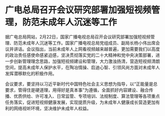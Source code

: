 # 广电总局召开会议研究部署加强短视频管理，防范未成年人沉迷等工作

据广电总局网站，2月22日，国家广播电视总局召开会议研究部署加强短视频管理、防范未成年人沉迷等工作。国家广播电视总局党组成员、副局长杨小伟出席会议并讲话。会议指出，当前未成年人上网看视频越来越普遍，更加需要我们以高度的政治责任感使命感紧迫感，坚决贯彻落实党的二十大精神和党中央决策部署，进一步创新管理理念思路，加强短视频建设和管理，大力激浊扬清，营造短视频清朗空间，提高未成年人保护水平，在陶冶情操、启迪心智、引领风尚方面对未成年人发挥潜移默化的积极作用。

会议要求，要坚持以习近平新时代中国特色社会主义思想为指导，以“正能量是总要求，管得住是硬道理，用得好是真本事”为遵循，全面抓好内容建设、融合传播、优质供给、许可准入、日常监管、专项培训、法规制度、算法管理等各项重点任务落实，促进短视频健康发展，实现提质升级，为未成年人健康成长营造更加有利的网络视听环境，坚决维护未成年人权益。


